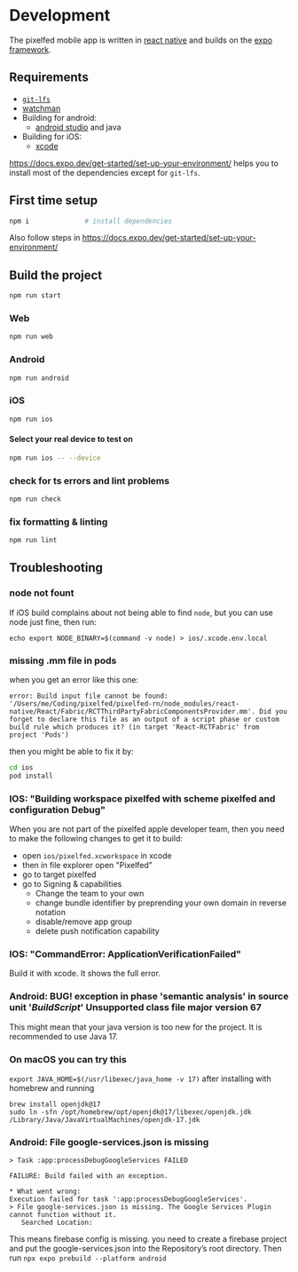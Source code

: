 # Development

The pixelfed mobile app is written in [react native](https://reactnative.dev) and builds on the [expo framework](https://expo.dev).

## Requirements

- [`git-lfs`](https://git-lfs.com)
- [watchman](https://facebook.github.io/watchman/docs/install)
- Building for android:
    - [android studio](https://developer.android.com/studio) and java
- Building for iOS:
    - [xcode](https://developer.apple.com/xcode/)

https://docs.expo.dev/get-started/set-up-your-environment/ helps you to install most of the dependencies except for `git-lfs`.

## First time setup

```sh
npm i              # install dependencies
```

Also follow steps in https://docs.expo.dev/get-started/set-up-your-environment/

## Build the project

```sh
npm run start
```

### Web

```sh
npm run web
```

### Android

```sh
npm run android
```

### iOS

```sh
npm run ios
```

#### Select your real device to test on
```sh
npm run ios -- --device
```

### check for ts errors and lint problems
```sh
npm run check
```

### fix formatting & linting
```sh
npm run lint
```

## Troubleshooting

### node not fount
If iOS build complains about not being able to find `node`, but you can use node just fine, then run:
```
echo export NODE_BINARY=$(command -v node) > ios/.xcode.env.local
```

### missing .mm file in pods
when you get an error like this one:
```
error: Build input file cannot be found: '/Users/me/Coding/pixelfed/pixelfed-rn/node_modules/react-native/React/Fabric/RCTThirdPartyFabricComponentsProvider.mm'. Did you forget to declare this file as an output of a script phase or custom build rule which produces it? (in target 'React-RCTFabric' from project 'Pods')
```
then you might be able to fix it by:
```sh
cd ios
pod install
```


### IOS: "Building workspace pixelfed with scheme pixelfed and configuration Debug"

When you are not part of the pixelfed apple developer team, then you need to make the following changes to get it to build:

- open `ios/pixelfed.xcworkspace` in xcode
- then in file explorer open "Pixelfed"
- go to target pixelfed
- go to Signing & capabilities
   - Change the team to your own
   - change bundle identifier by preprending your own domain in reverse notation
   - disable/remove app group
   - delete push notification capability

### IOS: "CommandError: ApplicationVerificationFailed"

Build it with xcode. It shows the full error.


### Android: BUG! exception in phase 'semantic analysis' in source unit '_BuildScript_' Unsupported class file major version 67

This might mean that your java version is too new for the project. It is recommended to use Java 17.

### On macOS you can try this

`export JAVA_HOME=$(/usr/libexec/java_home -v 17)` after installing with homebrew and running

```
brew install openjdk@17
sudo ln -sfn /opt/homebrew/opt/openjdk@17/libexec/openjdk.jdk /Library/Java/JavaVirtualMachines/openjdk-17.jdk
```

### Android: File google-services.json is missing

```
> Task :app:processDebugGoogleServices FAILED

FAILURE: Build failed with an exception.

* What went wrong:
Execution failed for task ':app:processDebugGoogleServices'.
> File google-services.json is missing. The Google Services Plugin cannot function without it. 
   Searched Location: 
```

This means firebase config is missing. you need to create a firebase project and put the google-services.json into the Repository’s root directory. Then run `npx expo prebuild --platform android`
